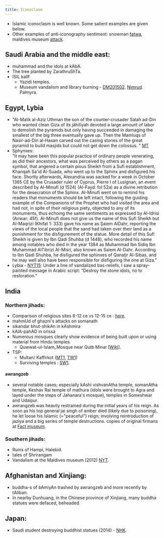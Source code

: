 ```yaml
---
title: Iconoclasm
---
```



- Islamic iconoclasm is well known. Some salient examples are given below.
- Other examples of anti-iconography sentiment: snowman [fatwa](http://www.washingtonpost.com/blogs/worldviews/wp/2015/01/13/frosty-fatwa-saudi-cleric-bans-snowmen/), maldives museum [attack](http://www.nytimes.com/2012/02/14/world/asia/political-turmoil-threatens-archaeological-treasures-in-maldives.html).

## Saudi Arabia and the middle east:
- muhammad and the idols at kAbA.
- The tree planted by ZarathruShTa.
- ISIL kalIf
    - Yazidi temples.
    - Museum vandalism and library burning - [DM201502](http://www.dailymail.co.uk/news/article-2970270/Islamic-State-fighters-destroy-antiquities-Iraq-video.html). [Nimrud](http://www.nytimes.com/2015/03/06/world/middleeast/isis-attacks-iraqi-archaeological-site-at-nimrud.html?smid=fb-share&_r=1). Palmyra.

## Egypt, Lybia
- "Al-Malik al-Aziz Uthman the son of the counter-crusader Salah ad-Din who wanted clean Giza of its jāhilīyah devoted a large amount of labor to demolish the pyramids but only having succeeded in damaging the smallest of the big three eventually gave up. Then the Mamluqs of Nasir-ad-Din al-Hasan carved out the casing stones of the great pyramid to build masjids but could not get down the colossus. " [MT](https://manasataramgini.wordpress.com/2016/08/23/some-meanderings-among-golden-stuff/)  
- Sphynxes:  
  "It may have been this popular practice of ordinary people venerating, as did their ancestors, what was perceived by others as a pagan symbol, that angered a certain pious Sheikh from a Sufi establishment, Khanqah Sa'id Al-Suada, who went up to the Sphinx and disfigured his face. Shortly afterwards, Alexandria was sacked for a week in October 1365 CE by the Crusader ruler of Cyprus, Pierre I of Lusignan, an event described by Al-Minufi (d 1524) (Al-Fayd: fol 52a) as a divine retribution for the desecration of the Sphinx. Al-Minufi went on to remind his readers that monuments should be left intact, following the guiding example of the Companions of the Prophet who had visited the area and had not, in spite of their religious piety, objected to any of its monuments, thus echoing the same sentiments as expressed by Al-Idrisi (Anwar: 45f). Al-Minufi does not give us the name of this Sufi Sheikh but Al-Maqrizi (Khifat 1: 333) gave his name as Şaiem AlDahr, reporting the views of the local people that the sand had taken over their land as a punishment for the disfigurement of the statue. More detail of this Sufi Sheikh is given by Ibn Qadi Shuhba (d 1448), who recorded his name among notables who died in the year 1384 as Muhammad Ibn Sidiq Ibn Muhammad AlTibrizi Al-Misri, also known as Saiem Al-Dahr. According to Ibn Qadi Shuhba, he disfigured the sphinxes of Qanaţir Al-Sibas, and he may well also have been responsible for disfiguring the one at Giza."
- Lybia - [NYT15](http://www.newyorker.com/magazine/2015/02/23/unravelling): Under a line of vandalized bas-reliefs, I saw a spray-painted message in Arabic script: “Destroy the stone idols, no to restoration.”


## India
### Northern jihads:
- Comparison of religious sites 8-12 ce vs 12-15 ce : [here](https://twitter.com/vvkbkvv/status/523883328882368513).
- mahmUd of ghazni's attacks on somanath
- sikandar bhut-shikAn in kAshmira
- kAlA-pahAD in orissa
- Numerous mosques clearly show evidence of being built upon or using material from Hindu temples.
    - Quwwat-ul-Islam_Mosque near Qutb Minar \[[Wiki](https://en.wikipedia.org/wiki/Qutb_complex#Quwwat-ul-Islam_Mosque)\].
- TSP:
    - Multan/ Kaffirkot ([MT1](https://paper.li/vAsukeya/1414422064#!photos), [TW1](https://twitter.com/blog_supplement/status/581327521272197120))
    - Surviving temples : [SW1](http://swarajyamag.com/magazine/faith-under-a-shadow/).

#### awrangzeb
- several notable cases; especially kAshi vishvanAtha temple, somanAtha temple, Keshav Rai temple of mathura (idols were brought to Agra and layed under the steps of Jahanara's mosque), temples in Someshwar and Udaipur.
- awrangzeb was heavily restrained during the initial years of his reign. As soon as his top general jai singh of amber died (likely due to poisoning), he let loose his Islamic (="peaceful") reign; involving reintroduction of jaziya and a big series of temple destructions. copies of original firmans at [Fact museum](https://www.factmuseum.com/aurangzeb-as-he-was-according-to-mughal-records/).

### Southern jihads:
- Ruins of Hampi, Halebid.
- tales of Shrirangam
- Vandalism at the Maldives museum (2012) [NYT](http://www.nytimes.com/2012/02/14/world/asia/political-turmoil-threatens-archaeological-treasures-in-maldives.html?_r=0).

## Afghanistan and Xinjiang:
- buddha-s of bAmiyAn trashed by awrangzeb and more recently by tAliban.
- In nearby Dunhuang, in the Chinese province of Xinjiang, many buddha statues were defaced, beheaded.

## Japan:
- Saudi student destroying buddhist statues (2014) - [NHK](https://www.youtube.com/watch?v=nku91rSCSdM).
